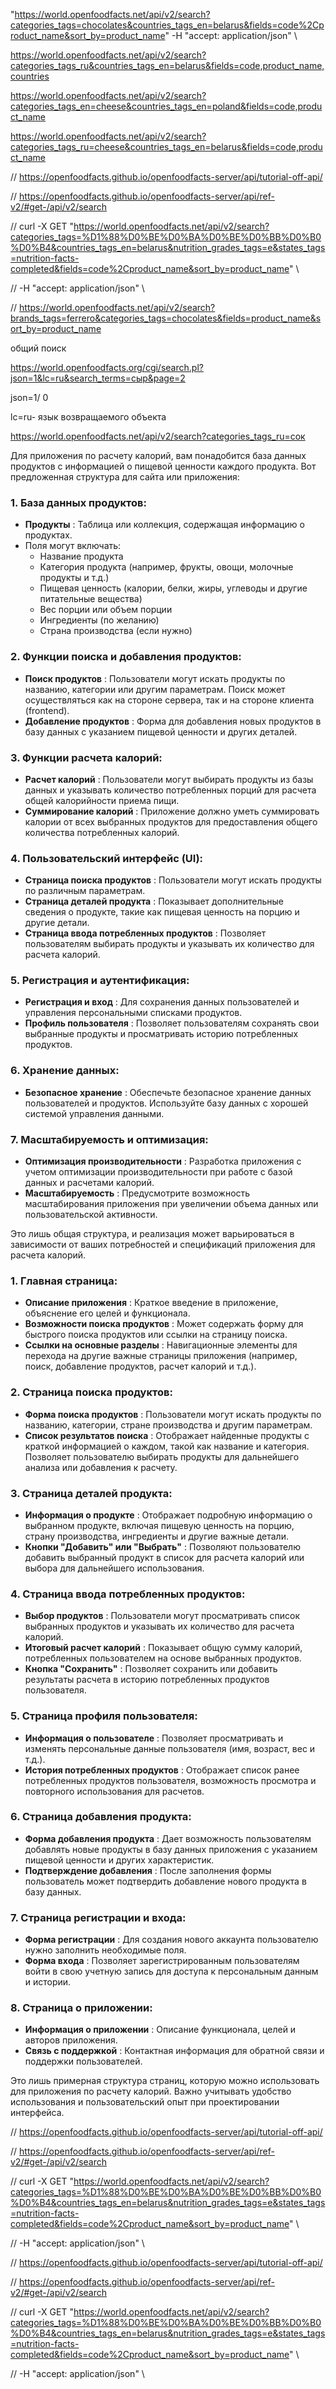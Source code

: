 









"https://world.openfoodfacts.net/api/v2/search?categories_tags=chocolates&countries_tags_en=belarus&fields=code%2Cproduct_name&sort_by=product_name"
 -H "accept: application/json" \


https://world.openfoodfacts.net/api/v2/search?categories_tags_ru&countries_tags_en=belarus&fields=code,product_name,countries

https://world.openfoodfacts.net/api/v2/search?categories_tags_en=cheese&countries_tags_en=poland&fields=code,product_name

https://world.openfoodfacts.net/api/v2/search?categories_tags_ru=cheese&countries_tags_en=belarus&fields=code,product_name



// https://openfoodfacts.github.io/openfoodfacts-server/api/tutorial-off-api/

// https://openfoodfacts.github.io/openfoodfacts-server/api/ref-v2/#get-/api/v2/search

// curl -X GET "https://world.openfoodfacts.net/api/v2/search?categories_tags=%D1%88%D0%BE%D0%BA%D0%BE%D0%BB%D0%B0%D0%B4&countries_tags_en=belarus&nutrition_grades_tags=e&states_tags=nutrition-facts-completed&fields=code%2Cproduct_name&sort_by=product_name" \

//  -H "accept: application/json" \

// https://world.openfoodfacts.net/api/v2/search?brands_tags=ferrero&categories_tags=chocolates&fields=product_name&sort_by=product_name

общий поиск

https://world.openfoodfacts.org/cgi/search.pl?json=1&lc=ru&search_terms=сыр&page=2

json=1/ 0

lc=ru- язык возвращаемого объекта

https://world.openfoodfacts.net/api/v2/search?categories_tags_ru=сок

Для приложения по расчету калорий, вам понадобится база данных продуктов с информацией о пищевой ценности каждого продукта. Вот предложенная структура для сайта или приложения:

### 1. База данных продуктов:

* **Продукты** : Таблица или коллекция, содержащая информацию о продуктах.
* Поля могут включать:
  * Название продукта
  * Категория продукта (например, фрукты, овощи, молочные продукты и т.д.)
  * Пищевая ценность (калории, белки, жиры, углеводы и другие питательные вещества)
  * Вес порции или объем порции
  * Ингредиенты (по желанию)
  * Страна производства (если нужно)

### 2. Функции поиска и добавления продуктов:

* **Поиск продуктов** : Пользователи могут искать продукты по названию, категории или другим параметрам. Поиск может осуществляться как на стороне сервера, так и на стороне клиента (frontend).
* **Добавление продуктов** : Форма для добавления новых продуктов в базу данных с указанием пищевой ценности и других деталей.

### 3. Функции расчета калорий:

* **Расчет калорий** : Пользователи могут выбирать продукты из базы данных и указывать количество потребленных порций для расчета общей калорийности приема пищи.
* **Суммирование калорий** : Приложение должно уметь суммировать калории от всех выбранных продуктов для предоставления общего количества потребленных калорий.

### 4. Пользовательский интерфейс (UI):

* **Страница поиска продуктов** : Пользователи могут искать продукты по различным параметрам.
* **Страница деталей продукта** : Показывает дополнительные сведения о продукте, такие как пищевая ценность на порцию и другие детали.
* **Страница ввода потребленных продуктов** : Позволяет пользователям выбирать продукты и указывать их количество для расчета калорий.

### 5. Регистрация и аутентификация:

* **Регистрация и вход** : Для сохранения данных пользователей и управления персональными списками продуктов.
* **Профиль пользователя** : Позволяет пользователям сохранять свои выбранные продукты и просматривать историю потребленных продуктов.

### 6. Хранение данных:

* **Безопасное хранение** : Обеспечьте безопасное хранение данных пользователей и продуктов. Используйте базу данных с хорошей системой управления данными.

### 7. Масштабируемость и оптимизация:

* **Оптимизация производительности** : Разработка приложения с учетом оптимизации производительности при работе с базой данных и расчетами калорий.
* **Масштабируемость** : Предусмотрите возможность масштабирования приложения при увеличении объема данных или пользовательской активности.

Это лишь общая структура, и реализация может варьироваться в зависимости от ваших потребностей и спецификаций приложения для расчета калорий.

### 1. Главная страница:

* **Описание приложения** : Краткое введение в приложение, объяснение его целей и функционала.
* **Возможности поиска продуктов** : Может содержать форму для быстрого поиска продуктов или ссылки на страницу поиска.
* **Ссылки на основные разделы** : Навигационные элементы для перехода на другие важные страницы приложения (например, поиск, добавление продуктов, расчет калорий и т.д.).

### 2. Страница поиска продуктов:

* **Форма поиска продуктов** : Пользователи могут искать продукты по названию, категории, стране производства и другим параметрам.
* **Список результатов поиска** : Отображает найденные продукты с краткой информацией о каждом, такой как название и категория. Позволяет пользователю выбирать продукты для дальнейшего анализа или добавления к расчету.

### 3. Страница деталей продукта:

* **Информация о продукте** : Отображает подробную информацию о выбранном продукте, включая пищевую ценность на порцию, страну производства, ингредиенты и другие важные детали.
* **Кнопки "Добавить" или "Выбрать"** : Позволяют пользователю добавить выбранный продукт в список для расчета калорий или выбора для дальнейшего использования.

### 4. Страница ввода потребленных продуктов:

* **Выбор продуктов** : Пользователи могут просматривать список выбранных продуктов и указывать их количество для расчета калорий.
* **Итоговый расчет калорий** : Показывает общую сумму калорий, потребленных пользователем на основе выбранных продуктов.
* **Кнопка "Сохранить"** : Позволяет сохранить или добавить результаты расчета в историю потребленных продуктов пользователя.

### 5. Страница профиля пользователя:

* **Информация о пользователе** : Позволяет просматривать и изменять персональные данные пользователя (имя, возраст, вес и т.д.).
* **История потребленных продуктов** : Отображает список ранее потребленных продуктов пользователя, возможность просмотра и повторного использования для расчетов.

### 6. Страница добавления продукта:

* **Форма добавления продукта** : Дает возможность пользователям добавлять новые продукты в базу данных приложения с указанием пищевой ценности и других характеристик.
* **Подтверждение добавления** : После заполнения формы пользователь может подтвердить добавление нового продукта в базу данных.

### 7. Страница регистрации и входа:

* **Форма регистрации** : Для создания нового аккаунта пользователю нужно заполнить необходимые поля.
* **Форма входа** : Позволяет зарегистрированным пользователям войти в свою учетную запись для доступа к персональным данным и истории.

### 8. Страница о приложении:

* **Информация о приложении** : Описание функционала, целей и авторов приложения.
* **Связь с поддержкой** : Контактная информация для обратной связи и поддержки пользователей.

Это лишь примерная структура страниц, которую можно использовать для приложения по расчету калорий. Важно учитывать удобство использования и пользовательский опыт при проектировании интерфейса.

// https://openfoodfacts.github.io/openfoodfacts-server/api/tutorial-off-api/

// https://openfoodfacts.github.io/openfoodfacts-server/api/ref-v2/#get-/api/v2/search

// curl -X GET "https://world.openfoodfacts.net/api/v2/search?categories_tags=%D1%88%D0%BE%D0%BA%D0%BE%D0%BB%D0%B0%D0%B4&countries_tags_en=belarus&nutrition_grades_tags=e&states_tags=nutrition-facts-completed&fields=code%2Cproduct_name&sort_by=product_name" \

//  -H "accept: application/json" \

// https://openfoodfacts.github.io/openfoodfacts-server/api/tutorial-off-api/

// https://openfoodfacts.github.io/openfoodfacts-server/api/ref-v2/#get-/api/v2/search

// curl -X GET "https://world.openfoodfacts.net/api/v2/search?categories_tags=%D1%88%D0%BE%D0%BA%D0%BE%D0%BB%D0%B0%D0%B4&countries_tags_en=belarus&nutrition_grades_tags=e&states_tags=nutrition-facts-completed&fields=code%2Cproduct_name&sort_by=product_name" \

//  -H "accept: application/json" \
